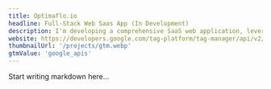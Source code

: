 ```yaml
---
title: Optimaflo.io
headline: Full-Stack Web Saas App (In Development)
description: I'm developing a comprehensive SaaS web application, leveraging technologies like TypeScript, Next.js, and Google APIs, to scale Google data flows and ensure seamless functionality and secure payment processing.
website: https://developers.google.com/tag-platform/tag-manager/api/v2/reference
thumbnailUrl: '/projects/gtm.webp'
gtmValue: 'google_apis'
---
```


Start writing markdown here...
